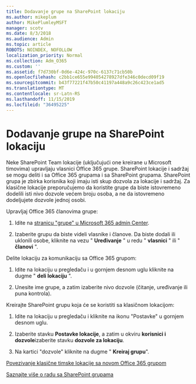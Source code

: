 ```yaml
---
title: Dodavanje grupe na SharePoint lokaciju
ms.author: mikeplum
author: MikePlumleyMSFT
manager: scotv
ms.date: 8/3/2018
ms.audience: Admin
ms.topic: article
ROBOTS: NOINDEX, NOFOLLOW
localization_priority: Normal
ms.collection: Adm_O365
ms.custom: ''
ms.assetid: f7d730bf-0d6e-424c-970c-6137c71cb50b
ms.openlocfilehash: c2bb1ce655e994054278927dfe346c0decd09f19
ms.sourcegitcommit: b43f77221f47b50c41197a448a9c26c423ce1ad5
ms.translationtype: MT
ms.contentlocale: sr-Latn-RS
ms.lasthandoff: 11/15/2019
ms.locfileid: "36495225"
---
```

# <a name="add-a-group-to-a-sharepoint-site"></a>Dodavanje grupe na SharePoint lokaciju

Neke SharePoint Team lokacije (uključujući one kreirane u Microsoft timovima) upravljaju vlasnici Office 365 grupe. SharePoint lokacije i sadržaj se mogu deliti i sa Office 365 grupama i sa SharePoint grupama. SharePoint grupa je zbirka korisnika koji imaju isti skup dozvola za lokacije i sadržaj. Za klasične lokacije preporučujemo da koristite grupe da biste istovremeno dodelili isti nivo dozvole većem broju osoba, a ne da istovremeno dodeljujete dozvole jednoj osobi.
  
Upravljaj Office 365 članovima grupe:
  
1. Idite na [stranicu "grupe" u Microsoft 365 admin Center](https://portal.office.com/adminportal/home#/groups).
    
2. Izaberite grupu da biste videli vlasnike i članove. Da biste dodali ili uklonili osobe, kliknite na vezu " **Uređivanje** " u redu " **vlasnici** " ili " **članovi** ". 
    
Delite lokaciju za komunikaciju sa Office 365 grupom:
  
1. Idite na lokaciju u pregledaču i u gornjem desnom uglu kliknite na dugme " **deli lokaciju** ". 
    
2. Unesite ime grupe, a zatim izaberite nivo dozvole (čitanje, uređivanje ili puna kontrola).
    
Kreirajte SharePoint grupu koja će se koristiti sa klasičnom lokacijom:
  
1. Idite na lokaciju u pregledaču i kliknite na ikonu "Postavke" u gornjem desnom uglu.
    
2. Izaberite stavku **Postavke lokacije**, a zatim u okviru **korisnici i dozvole**izaberite stavku **dozvole za lokaciju**.
    
3. Na kartici "dozvole" kliknite na dugme " **Kreiraj grupu**".
    
[Povezivanje klasične timske lokacije sa novom Office 365 grupom](https://go.microsoft.com/fwlink/?linkid=2008654)
  
[Saznajte više o radu sa SharePoint grupama](https://go.microsoft.com/fwlink/?linkid=874658)
  


